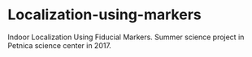 # Localization-using-markers
Indoor Localization Using Fiducial Markers. Summer science project in Petnica science center in 2017.
